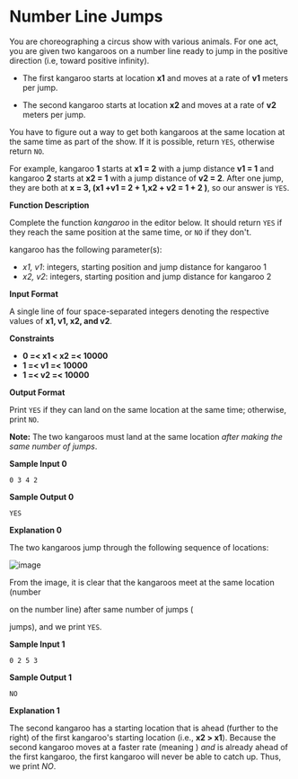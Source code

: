 # Number Line Jumps

You are choreographing a circus show with various animals. For one  act, you are given two kangaroos on a number line ready to jump in the  positive direction (i.e, toward positive infinity). 

- The first kangaroo starts at location **x1** and moves at a rate of **v1** meters per jump. 

- The second kangaroo starts at location **x2** and moves at a rate of **v2** meters per jump.

You have to figure out a way to get both kangaroos at the same  location at the same time as part of the show.  If it is possible,  return `YES`, otherwise return `NO`.

For example, kangaroo **1** starts at  **x1 = 2** with a jump distance **v1 = 1** and kangaroo **2** starts at  **x2 = 1** with a jump distance of **v2 = 2**. After one jump, they are both at **x = 3, (x1 +v1 = 2 + 1,x2 + v2 = 1 + 2 )**, so our answer is `YES`.

**Function Description**

Complete the function *kangaroo* in the editor below.  It should return `YES` if they reach the same position at the same time, or `NO` if they don't.  

kangaroo has the following parameter(s):  

- *x1, v1*: integers, starting position and jump distance for kangaroo 1
- *x2, v2*: integers, starting position and jump distance for kangaroo 2

**Input Format**

A single line of four space-separated integers denoting the respective values of **x1, v1, x2, and v2**.

**Constraints**

- **0 =< x1 < x2 =< 10000**
- **1 =< v1 =< 10000**
- **1 =< v2 =< 10000**



**Output Format**

Print `YES` if they can land on the same location at the same time; otherwise, print `NO`.

**Note:** The two kangaroos must land at the same location *after making the same number of jumps*.

**Sample Input 0**

```
0 3 4 2
```

**Sample Output 0**

```
YES
```

**Explanation 0**

The two kangaroos jump through the following sequence of locations:

![image](https://s3.amazonaws.com/hr-assets/0/1516005283-e74e76ff0c-kangaroo.png)

From the image, it is clear that the kangaroos meet at the same location (number 

 on the number line) after same number of jumps (

 jumps), and we print `YES`.

**Sample Input 1**

```
0 2 5 3
```

**Sample Output 1**

```
NO
```

**Explanation 1**

The second kangaroo has a starting location that is ahead (further to the  right) of the first kangaroo's starting location (i.e., **x2 > x1**). Because the second kangaroo moves at a faster rate (meaning ) *and* is already ahead of the first kangaroo, the first kangaroo will never be able to catch up. Thus, we print *NO*. 